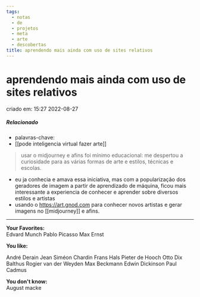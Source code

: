 ```yaml
---
tags:
  - notas
  - de
  - projetos
  - meta
  - arte
  - descobertas
title: aprendendo mais ainda com uso de sites relativos
---
```

# aprendendo mais ainda com uso de sites relativos
criado em: 15:27 2022-08-27

##### Relacionado
- palavras-chave:
- [[pode inteligencia virtual fazer arte]]

> usar o midjourney e afins foi mínimo educacional: me despertou a curiosidade para as várias formas de arte e estilos, técnicas e escolas.
- eu ja conhecia e amava essa iniciativa, mas com a popularização dos geradores de imagem a partir de aprendizado de máquina, ficou mais interessante a experiencia de conhecer e aprender sobre diversos estilos e artistas
- usando o  https://art.gnod.com para conhecer novos artistas e gerar imagens no [[midjourney]] e afins.

---
**Your Favorites:**  
Edvard Munch Pablo Picasso Max Ernst

**You like:**  
  
André Derain Jean Siméon Chardin Frans Hals Pieter de Hooch Otto Dix Balthus Rogier van der Weyden Max Beckmann Edwin Dickinson Paul Cadmus

**You don't know:**  
August macke
